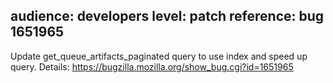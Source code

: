 audience: developers
level: patch
reference: bug 1651965
---

Update get_queue_artifacts_paginated query to use index and speed up query.
Details: https://bugzilla.mozilla.org/show_bug.cgi?id=1651965
